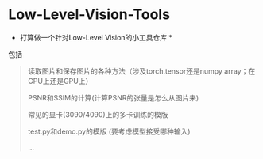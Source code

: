 # Low-Level-Vision-Tools

* 打算做一个针对Low-Level Vision的小工具仓库 *

包括

> 读取图片和保存图片的各种方法（涉及torch.tensor还是numpy array；在CPU上还是GPU上）
>
> PSNR和SSIM的计算(计算PSNR的张量是怎么从图片来)
>
> 常见的显卡(3090/4090)上的多卡训练的模版
>
> test.py和demo.py的模版 (要考虑模型接受哪种输入)
>
> ...
